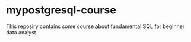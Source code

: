 # mypostgresql-course
This reposiry contains some course about fundamental SQL for beginner data analyst
